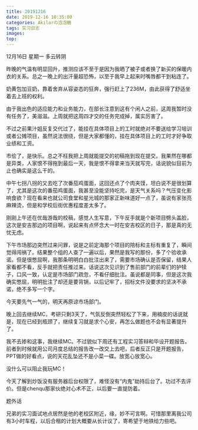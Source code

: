 ```yaml
---
title: 20191216
date: 2019-12-16 10:35:00
categories: Akilarの泡泡糖
tags: 实习日志
images:
top:
---
```

12月16日 星期一 多云转阴

昨晚的气温有明显回升，推测应该不至于是因为我晒了被子或者换了新买的保暖内衣的关系。总之一晚上的出汗量超恐怖，以至于我早上起来时嘴唇都干到粘连了。

奶黄包加豆奶，靠着舍弃从容姿态的狂奔，强行赶上了236M，由此获得了舒适坐着去上班的权利。

由于我出色的适应能力和业务能力，在部长注意到这有个闲人之前，这周我暂时没有任务了，美滋滋。上周就把这周四才交的任务完成掉，属实厉害了。

不过之前果汁姐反复交代过了，能挂在具体项目上的工时就绝对不要送给学习培训或者公摊项目，虽然说法很绕，但是大家都懂的，挂在具体项目上的工时才好争取业绩和工资。

市侩了，是快乐。总之不枉我把上周就能提交的初稿拖到现在提交。我果然在哪都是异类，人家恨不得拖到最后一天，我是恨不得拿来当天就写完，话说貌似目前为止也确实是这么干的。

中午七拐八拐的又去吃了次番茄鸡蛋面，这回还点了个肉夹馍，坦白说不是很划算了，尤其是这次的番茄鸡蛋面，我甚至没能坚持吃完，是天气关系吗？气压变化影响食欲？现在看来也就公司食堂和星光城的那家正新味道好一点了，虽说有家张亮麻辣烫，但是和学校后街优惠程度差太多了。

刚刚上午还在优哉游哉的校稿，感觉人生写意，下午反手就是个新项目劈头盖脸，这次是安吉那边的项目啊，说起来有点怀念大一时在安吉校区的日子，那是真的无忧无虑。

下午市场那边突然过来问罪，说是之前定海那个项目的陪标和主标有重复了，瞬间觉得闯祸了。结果整个组的人查了一遍以后，果然是我写的那份，多了个验收承诺。但是很憋屈啊，我那条明明白白批注出来了，需要市场确认是否保留，结果人家看都不看，反手就把责任推过来。话说这次见识到了售前部门的前辈们的护犊子，口风一致，认定是市场部门疏忽，不看仔细批注。虽说都是同事，但是这次我确实憋屈，明明批注了却还是要背锅，以后记牢了，招标文件没要求的坚决不承诺，绝不多写一个字。

今天要先气一气的，明天再原谅市场部门。

晚上回去继续MC，考研只剩3天了，气氛反倒突然轻松了下来，用楠皮的话说就是，现在已经到瓶颈了，继续复习就是求个心安，再怎么做题也不会有显著提升了。

我不去掺和这事，我继续MC。不过貌似下周还有工程实习答辩和毕设开题报告。前者到时候就用公司月度总结的报告改一改交上去吧，后者反正只是开题报告，PPT做的好看点，说的天花乱坠还不是小菜一碟。放宽心放宽心。

没什么可以阻止我玩MC！

今天了解到炒饭没有服务器后台权限了，难怪没有“内鬼”劫持后台了。功过不去评价。但是chenqu那家伙绝对心术不正，以后要一直提防着。

题外话

兄弟的实习面试地点居然是他的老校区附近，缘，妙不可言啊。可惜那里离我公司有3小时车程，以后合租的计划大概要从长计议了，寄希望于地铁给力些吧。


